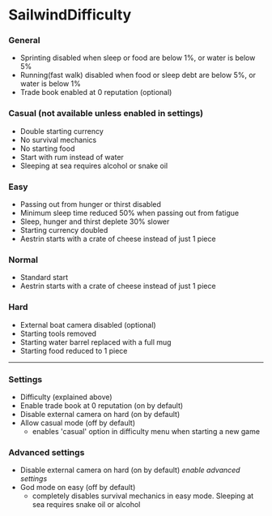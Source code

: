 # SailwindDifficulty

### General
- Sprinting disabled when sleep or food are below 1%, or water is below 5%
- Running(fast walk) disabled when food or sleep debt are below 5%, or water is below 1%
- Trade book enabled at 0 reputation (optional)

### Casual (not available unless enabled in settings)
- Double starting currency
- No survival mechanics
- No starting food
- Start with rum instead of water
- Sleeping at sea requires alcohol or snake oil

### Easy
- Passing out from hunger or thirst disabled
- Minimum sleep time reduced 50% when passing out from fatigue
- Sleep, hunger and thirst deplete 30% slower
- Starting currency doubled
- Aestrin starts with a crate of cheese instead of just 1 piece

### Normal
- Standard start
- Aestrin starts with a crate of cheese instead of just 1 piece

### Hard
- External boat camera disabled (optional)
- Starting tools removed
- Starting water barrel replaced with a full mug
- Starting food reduced to 1 piece

---
### Settings
- Difficulty (explained above)
- Enable trade book at 0 reputation (on by default)
- Disable external camera on hard (on by default)
- Allow casual mode (off by default)
  - enables 'casual' option in difficulty menu when starting a new game

### Advanced settings
- Disable external camera on hard (on by default) *enable advanced settings*
- God mode on easy (off by default)
  - completely disables survival mechanics in easy mode. Sleeping at sea requires snake oil or alcohol
